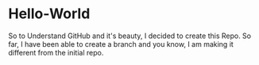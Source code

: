 # Hello-World
So to Understand GitHub and it's beauty, I decided to create this Repo. So far, I have been able to create a branch and you know, I am making it different from the initial repo.

